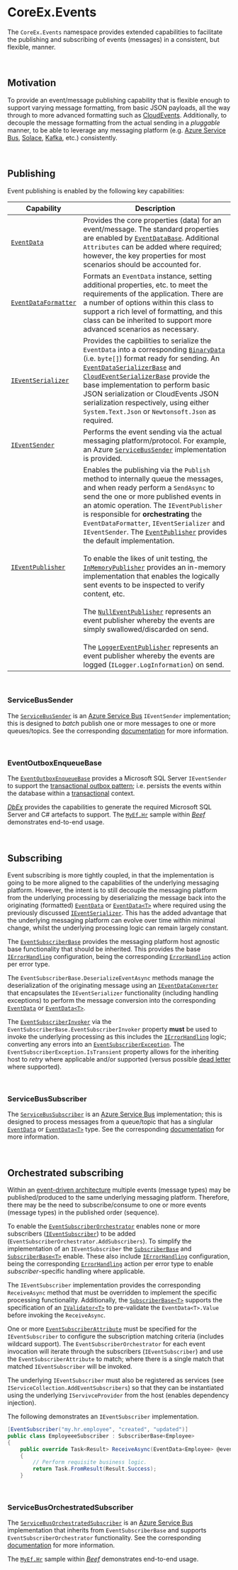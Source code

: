 ﻿# CoreEx.Events

The `CoreEx.Events` namespace provides extended capabilities to facilitate the publishing and subscribing of events (messages) in a consistent, but flexible, manner.

<br/>

## Motivation

To provide an event/message publishing capability that is flexible enough to support varying message formatting, from basic JSON payloads, all the way through to more advanced formatting such as [CloudEvents](https://cloudevents.io/). Additionally, to decouple the message formatting from the actual sending in a _pluggable_ manner, to be able to leverage any messaging platform (e.g. [Azure Service Bus](https://azure.microsoft.com/en-us/services/service-bus), [Solace](https://solace.com/), [Kafka](https://kafka.apache.org/), etc.) consistently. 

<br/>

## Publishing

Event publishing is enabled by the following key capabilities:

Capability | Description
-|-
[`EventData`](./EventDataT.cs) | Provides the core properties (data) for an event/message. The standard properties are enabled by [`EventDataBase`](./EventDataBase.cs). Additional `Attributes` can be added where required; however, the key properties for most scenarios should be accounted for.
[`EventDataFormatter`](./EventDataFormatter.cs) | Formats an `EventData` instance, setting additional properties, etc. to meet the requirements of the application. There are a number of options within this class to support a rich level of formatting, and this class can be inherited to support more advanced scenarios as necessary.
[`IEventSerializer`](./IEventSerializer.cs) | Provides the capbilities to serialize the `EventData` into a corresponding [`BinaryData`](https://docs.microsoft.com/en-us/dotnet/api/system.binarydata) (i.e. `byte[]`) format ready for sending. An [`EventDataSerializerBase`](./EventDataSerializerBase.cs) and [`CloudEventSerializerBase`](./CloudEventSerializerBase.cs) provide the base implementation to perform basic JSON serialization or CloudEvents JSON serialization respectively, using either `System.Text.Json` or `Newtonsoft.Json` as required.
[`IEventSender`](./IEventSender.cs) | Performs the event sending via the actual messaging platform/protocol. For example, an Azure [`ServiceBusSender`](../../CoreEx.Azure/ServiceBus/ServiceBusSender.cs) implementation is provided.
[`IEventPublisher`](./IEventPublisher.cs) | Enables the publishing via the `Publish` method to internally queue the messages, and when ready perform a `SendAsync` to send the one or more published events in an atomic operation. The `IEventPublisher` is responsible for __orchestrating__ the `EventDataFormatter`, `IEventSerializer` and `IEventSender`. The [`EventPublisher`](./EventPublisher.cs) provides the default implementation.<br/><br/>To enable the likes of unit testing, the [`InMemoryPublisher`](./InMemoryPublisher.cs) provides an in-memory implementation that enables the logically sent events to be inspected to verify content, etc. <br/><br/>The [`NullEventPublisher`](./NullEventPublisher.cs) represents an event publisher whereby the events are simply swallowed/discarded on send.<br/><br/>The [`LoggerEventPublisher`](./LoggerEventPublisher.cs) represents an event publisher whereby the events are logged (`ILogger.LogInformation`) on send.

<br/>

### ServiceBusSender

The [`ServiceBusSender`](../../CoreEx.Azure/ServiceBus/ServiceBusSender.cs) is an [Azure Service Bus](https://learn.microsoft.com/en-us/azure/service-bus-messaging/service-bus-messaging-overview) `IEventSender` implementation; this is designed to _batch_ publish one or more messages to one or more queues/topics. See the corresponding [documentation](../../CoreEx.Azure/ServiceBus/README.md) for more information.

<br/>

### EventOutboxEnqueueBase

The [`EventOutboxEnqueueBase`](../../CoreEx.Database.SqlServer/Outbox/EventOutboxEnqueueBase.cs) provides a Microsoft SQL Server `IEventSender` to support the [transactional outbox pattern](https://microservices.io/patterns/data/transactional-outbox.html); i.e. persists the events within the database within a [transactional](https://learn.microsoft.com/en-us/dotnet/api/system.transactions.transactionscope) context.

[_DbEx_](https://github.com/Avanade/DbEx/blob/main/docs/SqlServerEventOutbox.md) provides the capabilities to generate the required Microsoft SQL Server and C# artefacts to support. The [`MyEf.Hr`](https://github.com/Avanade/Beef/tree/master/samples/MyEf.Hr) sample within [_Beef_](https://github.com/Avanade/Beef) demonstrates end-to-end usage.

<br/>

## Subscribing

Event subscribing is more tightly coupled, in that the implementation is going to be more aligned to the capabilities of the underlying messaging platform. However, the intent is to still decouple the messaging platform from the underlying processing by deserializing the message back into the originating (formatted) [`EventData`](./EventData.cs) or [`EventData<T>`](./EventDataT.cs) where required using the previously discussed [`IEventSerializer`](./IEventSerializer.cs). This has the added advantage that the underlying messaging platform can evolve over time within minimal change, whilst the underlying processing logic can remain largely constant.

The [`EventSubscriberBase`](./EventSubscriberBase.cs) provides the messaging platform host agnostic base functionality that should be inherited. This provides the base [`IErrorHandling`](./Subscribing/IErrorHandling.cs) configuration, being the corresponding [`ErrorHandling`](./Subscribing/ErrorHandling.cs) action per error type.

The `EventSubscriberBase.DeserializeEventAsync` methods manage the deserialization of the originating message using an [`IEventDataConverter`](./IEventDataConverter.cs) that encapsulates the `IEventSerializer` functionality (including handling exceptions) to perform the message conversion into the corresponding [`EventData`](./EventDataT.cs) or [`EventData<T>`](./EventDataT.cs). 

The [`EventSubscriberInvoker`](./Subscribing/EventSubscriberInvoker.cs) via the `EventSubscriberBase.EventSubscriberInvoker` property **must** be used to invoke the underlying processing as this includes the [`IErrorHandling`](./Subscribing/IErrorHandling.cs) logic; converting any errors into an [`EventSubscriberException`](./EventSubscriberException.cs). The `EventSubscriberException.IsTransient` property allows for the inheriting host to _retry_ where applicable and/or supported (versus possible [dead letter](https://en.wikipedia.org/wiki/Dead_letter_queue) where supported).

<br/>

### ServiceBusSubscriber

The [`ServiceBusSubscriber`](../../CoreEx.Azure/ServiceBus/ServiceBusSubscriber.cs) is an [Azure Service Bus](https://learn.microsoft.com/en-us/azure/service-bus-messaging/service-bus-messaging-overview) implementation; this is designed to process messages from a queue/topic that has a singlular [`EventData`](./EventData.cs) or [`EventData<T>`](./EventDataT.cs) type. See the corresponding [documentation](../../CoreEx.Azure/ServiceBus/README.md) for more information.

<br/>

## Orchestrated subscribing

Within an [event-driven architecture](https://learn.microsoft.com/en-us/azure/architecture/guide/architecture-styles/event-driven) multiple events (message types) may be published/produced to the same underlying messaging platform. Therefore, there may be the need to subscribe/consume to one or more events (message types) in the published order (sequence). 

To enable the [`EventSubscriberOrchestrator`](./subscribing/EventSubscriberOrchestrator.cs) enables none or more subscribers ([`IEventSubscriber`](./subscribing/IEventSubscriber.cs)) to be added (`EventSubscriberOrchestrator.AddSubscribers`). To simplify the implementation of an `IEventSubscriber` the [`SubscriberBase`](./subscribing/SubscriberBase.cs) and [`SubscriberBase<T>`](./subscribing/SubscriberBaseT.cs) enable. These also include [`IErrorHandling`](./Subscribing/IErrorHandling.cs) configuration, being the corresponding [`ErrorHandling`](./Subscribing/ErrorHandling.cs) action per error type to enable _subscriber_-specific handling where applicable.

The `IEventSubscriber` implementation provides the corresponding `ReceiveAsync` method that must be overridden to implement the specific processing functionality. Additionally, the [`SubscriberBase<T>`](./subscribing/SubscriberBaseT.cs) supports the specification of an [`IValidator<T>`](../Validation/IValidatorT.cs) to pre-validate the `EventData<T>.Value` before invoking the `ReceiveAsync`.

One or more [`EventSubscriberAttribute`](./subscribing/EventSubscriberAttribute.cs) must be specified for the `IEventSubscriber` to configure the subscription matching criteria (includes wildcard support). The `EventSubscriberOrchestrator` for each event invocation will iterate through the subscribers (`IEventSubscriber`) and use the `EventSubscriberAttribute` to match; where there is a single match that matched `IEventSubscriber` will be invoked.

The underlying `IEventSubscriber` must also be registered as services (see `IServiceCollection.AddEventSubscribers`) so that they can be instantiated using the underlying `IServivceProvider` from the host (enables dependency injection).

The following demonstrates an `IEventSubscriber` implementation.

``` csharp
[EventSubscriber("my.hr.employee", "created", "updated")]
public class EmployeeeSubscriber : SubscriberBase<Employee>
{
    public override Task<Result> ReceiveAsync(EventData<Employee> @event, EventSubscriberArgs args, CancellationToken cancellationToken)
    {
        // Perform requisite business logic.
        return Task.FromResult(Result.Success);
    }
```

<br/>

### ServiceBusOrchestratedSubscriber

The [`ServiceBusOrchestratedSubscriber`](../../CoreEx.Azure/ServiceBus/ServiceBusOrchestratedSubscriber.cs) is an [Azure Service Bus](https://learn.microsoft.com/en-us/azure/service-bus-messaging/service-bus-messaging-overview) implementation that inherits from ``EventSubscriberBase`` and supports `EventSubscriberOrchestrator` functionality. See the corresponding [documentation](../../CoreEx.Azure/ServiceBus/README.md) for more information.

The [`MyEf.Hr`](https://github.com/Avanade/Beef/tree/master/samples/MyEf.Hr) sample within [_Beef_](https://github.com/Avanade/Beef) demonstrates end-to-end usage.